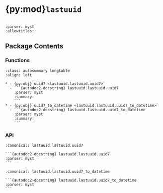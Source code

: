 # {py:mod}`lastuuid`

```{py:module} lastuuid
```

```{autodoc2-docstring} lastuuid
:parser: myst
:allowtitles:
```

## Package Contents

### Functions

````{list-table}
:class: autosummary longtable
:align: left

* - {py:obj}`uuid7 <lastuuid.lastuuid.uuid7>`
  - ```{autodoc2-docstring} lastuuid.lastuuid.uuid7
    :parser: myst
    :summary:
    ```
* - {py:obj}`uuid7_to_datetime <lastuuid.lastuuid.uuid7_to_datetime>`
  - ```{autodoc2-docstring} lastuuid.lastuuid.uuid7_to_datetime
    :parser: myst
    :summary:
    ```
````

### API

````{py:function} uuid7() -> uuid.UUID
:canonical: lastuuid.lastuuid.uuid7

```{autodoc2-docstring} lastuuid.lastuuid.uuid7
:parser: myst
```
````

````{py:function} uuid7_to_datetime(uuid7: uuid.UUID, tz=timezone.utc) -> datetime.datetime
:canonical: lastuuid.lastuuid.uuid7_to_datetime

```{autodoc2-docstring} lastuuid.lastuuid.uuid7_to_datetime
:parser: myst
```
````
